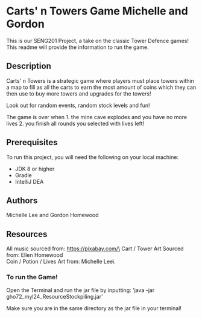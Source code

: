 # Carts' n Towers Game Michelle and Gordon
This is our SENG201 Project, a take on the classic Tower Defence games!
This readme will provide the information to run the game.

## Description
Carts' n Towers is a strategic game where players must place towers within a map to fill as all the carts to earn the most amount of coins which they can then use to buy more towers and upgrades for the towers!

Look out for random events, random stock levels and fun!

The game is over when 1. the mine cave explodes and you have no more lives 2. you finish all rounds you selected with lives left!

## Prerequisites
To run this project, you will need the following on your local machine:
- JDK 8 or higher
- Gradle
- IntelliJ DEA

## Authors
Michelle Lee and Gordon Homewood


## Resources
All music sourced from: https://pixabay.com/\ 
Cart / Tower Art Sourced from: Ellen Homewood\
Coin / Potion / Lives Art from: Michelle Lee\


### To run the Game!
Open the Terminal and run the jar file by inputting:
'java -jar gho72_myl24_ResourceStockpiling.jar'

Make sure you are in the same directory as the jar file in your terminal!